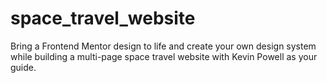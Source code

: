 # space_travel_website
Bring a Frontend Mentor design to life and create your own design system while building a multi-page space travel website with Kevin Powell as your guide.

